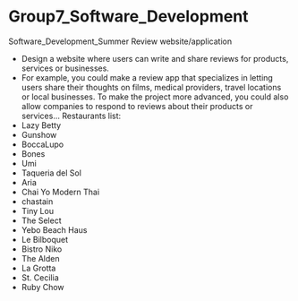 # Group7_Software_Development
Software_Development_Summer
Review website/application
- Design a website where users can write and share reviews for products, services or businesses.
- For example, you could make a review app that specializes in letting users share their thoughts on films, medical providers, travel locations or local businesses. To make the project more advanced, you could also allow companies to respond to reviews about their products or services...
Restaurants list:
- Lazy Betty
- Gunshow
- BoccaLupo
- Bones
- Umi
- Taqueria del Sol
- Aria 
- Chai Yo Modern Thai
- chastain
- Tiny Lou
- The Select
- Yebo Beach Haus
- Le Bilboquet
- Bistro Niko
- The Alden
- La Grotta
- St. Cecilia
- Ruby Chow